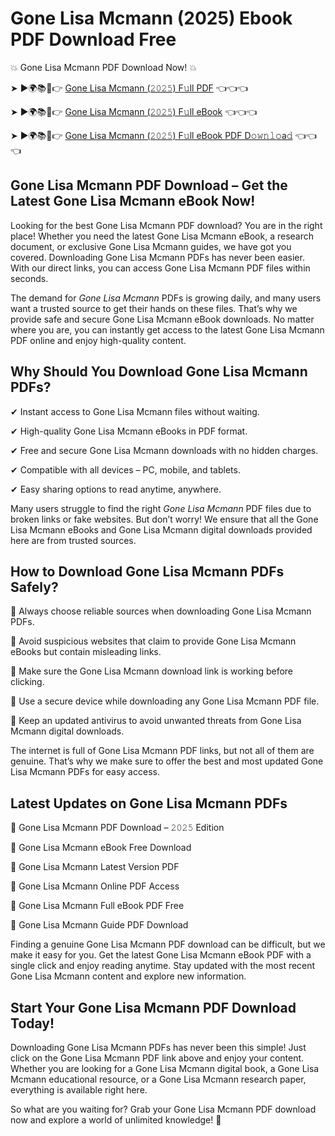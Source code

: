 # Gone Lisa Mcmann (2025) Ebook PDF Download Free

💥 Gone Lisa Mcmann PDF Download Now! 💥

➤ ►🌍📚📱👉 [Gone Lisa Mcmann (𝟸𝟶𝟸𝟻) F𝚞ll PDF](https://getpdf.xyz/gone-lisa-mcmann) 👈👈👈


➤ ►🌍📚📱👉 [Gone Lisa Mcmann (𝟸𝟶𝟸𝟻) F𝚞ll eBook](https://getpdf.xyz/gone-lisa-mcmann) 👈👈👈


➤ ►🌍📚📱👉 [Gone Lisa Mcmann (𝟸𝟶𝟸𝟻) F𝚞ll eBook PDF D𝚘𝚠𝚗𝚕𝚘a𝚍](https://getpdf.xyz/gone-lisa-mcmann) 👈👈👈


## Gone Lisa Mcmann PDF Download – Get the Latest Gone Lisa Mcmann eBook Now!

Looking for the best Gone Lisa Mcmann PDF download? You are in the right place! Whether you need the latest Gone Lisa Mcmann eBook, a research document, or exclusive Gone Lisa Mcmann guides, we have got you covered. Downloading Gone Lisa Mcmann PDFs has never been easier. With our direct links, you can access Gone Lisa Mcmann PDF files within seconds.

The demand for *Gone Lisa Mcmann* PDFs is growing daily, and many users want a trusted source to get their hands on these files. That’s why we provide safe and secure Gone Lisa Mcmann eBook downloads. No matter where you are, you can instantly get access to the latest Gone Lisa Mcmann PDF online and enjoy high-quality content.

## Why Should You Download Gone Lisa Mcmann PDFs?

✔ Instant access to Gone Lisa Mcmann files without waiting.

✔ High-quality Gone Lisa Mcmann eBooks in PDF format.

✔ Free and secure Gone Lisa Mcmann downloads with no hidden charges.

✔ Compatible with all devices – PC, mobile, and tablets.

✔ Easy sharing options to read anytime, anywhere.

Many users struggle to find the right *Gone Lisa Mcmann* PDF files due to broken links or fake websites. But don’t worry! We ensure that all the Gone Lisa Mcmann eBooks and Gone Lisa Mcmann digital downloads provided here are from trusted sources.

## How to Download Gone Lisa Mcmann PDFs Safely?

📌 Always choose reliable sources when downloading Gone Lisa Mcmann PDFs.

📌 Avoid suspicious websites that claim to provide Gone Lisa Mcmann eBooks but contain misleading links.

📌 Make sure the Gone Lisa Mcmann download link is working before clicking.

📌 Use a secure device while downloading any Gone Lisa Mcmann PDF file.

📌 Keep an updated antivirus to avoid unwanted threats from Gone Lisa Mcmann digital downloads.

The internet is full of Gone Lisa Mcmann PDF links, but not all of them are genuine. That’s why we make sure to offer the best and most updated Gone Lisa Mcmann PDFs for easy access.

## Latest Updates on Gone Lisa Mcmann PDFs

🔹 Gone Lisa Mcmann PDF Download – 𝟸𝟶𝟸𝟻 Edition

🔹 Gone Lisa Mcmann eBook Free Download

🔹 Gone Lisa Mcmann Latest Version PDF

🔹 Gone Lisa Mcmann Online PDF Access

🔹 Gone Lisa Mcmann Full eBook PDF Free

🔹 Gone Lisa Mcmann Guide PDF Download

Finding a genuine Gone Lisa Mcmann PDF download can be difficult, but we make it easy for you. Get the latest Gone Lisa Mcmann eBook PDF with a single click and enjoy reading anytime. Stay updated with the most recent Gone Lisa Mcmann content and explore new information.

## Start Your Gone Lisa Mcmann PDF Download Today!

Downloading Gone Lisa Mcmann PDFs has never been this simple! Just click on the Gone Lisa Mcmann PDF link above and enjoy your content. Whether you are looking for a Gone Lisa Mcmann digital book, a Gone Lisa Mcmann educational resource, or a Gone Lisa Mcmann research paper, everything is available right here.

So what are you waiting for? Grab your Gone Lisa Mcmann PDF download now and explore a world of unlimited knowledge! 🚀